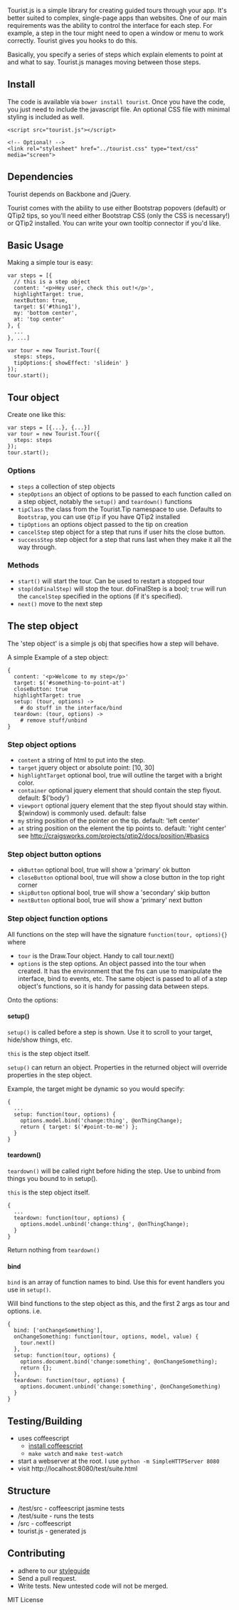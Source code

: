 Tourist.js is a simple library for creating guided tours through your app.
It's better suited to complex, single-page apps than websites. One of our main
requirements was the ability to control the interface for each step. For
example, a step in the tour might need to open a window or menu to work
correctly. Tourist gives you hooks to do this.

Basically, you specify a series of steps which explain elements to point at
and what to say. Tourist.js manages moving between those steps.

## Install

The code is available via `bower install tourist`. Once you have the code, you just need to include the javascript file. An optional CSS file with minimal styling is included as well.

```
<script src="tourist.js"></script>

<!-- Optional! -->
<link rel="stylesheet" href="../tourist.css" type="text/css" media="screen">
```

## Dependencies

Tourist depends on Backbone and jQuery.

Tourist comes with the ability to use either Bootstrap popovers (default) or QTip2 tips, so you'll need either Bootstrap CSS (only the CSS is necessary!) or QTip2 installed. You can write your own tooltip connector if you'd like.

## Basic Usage

Making a simple tour is easy:

```
var steps = [{
  // this is a step object
  content: '<p>Hey user, check this out!</p>',
  highlightTarget: true,
  nextButton: true,
  target: $('#thing1'),
  my: 'bottom center',
  at: 'top center'
}, {
  ...
}, ...]

var tour = new Tourist.Tour({
  steps: steps,
  tipOptions:{ showEffect: 'slidein' }
});
tour.start();
```

## Tour object

Create one like this:

```
var steps = [{...}, {...}]
var tour = new Tourist.Tour({
  steps: steps
});
tour.start();
```

### Options

* `steps` a collection of step objects
* `stepOptions` an object of options to be passed to each function called on a step object, notably the `setup()` and `teardown()` functions
* `tipClass` the class from the Tourist.Tip namespace to use. Defaults to `Bootstrap`, you can use `QTip` if you have QTip2 installed
* `tipOptions` an options object passed to the tip on creation
* `cancelStep` step object for a step that runs if user hits the close button.
* `successStep` step object for a step that runs last when they make it all the way through.

### Methods

* `start()` will start the tour. Can be used to restart a stopped tour
* `stop(doFinalStep)` will stop the tour. doFinalStep is a bool; `true` will run the `cancelStep` specified in the options (if it's specified).
* `next()` move to the next step

## The step object

The 'step object' is a simple js obj that specifies how a step will behave.

A simple Example of a step object:

```
{
  content: '<p>Welcome to my step</p>'
  target: $('#something-to-point-at')
  closeButton: true
  highlightTarget: true
  setup: (tour, options) ->
    # do stuff in the interface/bind
  teardown: (tour, options) ->
    # remove stuff/unbind
}
```

### Step object options

* `content` a string of html to put into the step.
* `target` jquery object or absolute point: [10, 30]
* `highlightTarget` optional bool, true will outline the target with a bright color.
* `container` optional jquery element that should contain the step flyout.
              default: $('body')
* `viewport` optional jquery element that the step flyout should stay within.
             $(window) is commonly used. default: false
* `my` string position of the pointer on the tip. default: 'left center'
* `at` string position on the element the tip points to. default: 'right center' see http://craigsworks.com/projects/qtip2/docs/position/#basics

### Step object button options

* `okButton` optional bool, true will show a 'primary' ok button
* `closeButton` optional bool, true will show a close button in the top right corner
* `skipButton` optional bool, true will show a 'secondary' skip button
* `nextButton` optional bool, true will show a 'primary' next button

### Step object function options

All functions on the step will have the signature `function(tour, options){}` where

* `tour` is the Draw.Tour object. Handy to call tour.next()
* `options` is the step options. An object passed into the tour when created.
            It has the environment that the fns can use to manipulate the
            interface, bind to events, etc. The same object is passed to all
            of a step object's functions, so it is handy for passing data
            between steps.

Onto the options:

#### setup()

`setup()` is called before a step is shown. Use it to scroll to your target, hide/show things, etc.

`this` is the step object itself.

`setup()` can return an object. Properties in the returned object will override
properties in the step object.

Example, the target might be dynamic so you would specify:

```
{
  ...
  setup: function(tour, options) {
    options.model.bind('change:thing', @onThingChange);
    return { target: $('#point-to-me') };
  }
}
```

#### teardown()

`teardown()` will be called right before hiding the step. Use to unbind from
things you bound to in setup().

`this` is the step object itself.

```
{
  ...
  teardown: function(tour, options) {
    options.model.unbind('change:thing', @onThingChange);
  }
}
```

Return nothing from `teardown()`

#### bind

`bind` is an array of function names to bind. Use this for event handlers you use in `setup()`.

Will bind functions to the step object as this, and the first 2 args as tour and options. i.e.

```
{
  bind: ['onChangeSomething'],
  onChangeSomething: function(tour, options, model, value) {
    tour.next()
  },
  setup: function(tour, options) {
    options.document.bind('change:something', @onChangeSomething);
    return {};
  },
  teardown: function(tour, options) {
    options.document.unbind('change:something', @onChangeSomething)
  }
}
```

## Testing/Building

* uses coffeescript
  * [install coffeescript][install]
  * `make watch` and `make test-watch`
* start a webserver at the root. I use `python -m SimpleHTTPServer 8080`
* visit http://localhost:8080/test/suite.html

## Structure

* /test/src - coffeescript jasmine tests
* /test/suite - runs the tests
* /src - coffeescript
* tourist.js - generated js

## Contributing

* adhere to our [styleguide][styleguide]
* Send a pull request.
* Write tests. New untested code will not be merged.

MIT License

[jasmine]: http://pivotal.github.com/jasmine/
[install]: http://jashkenas.github.com/coffee-script/#installation
[skeleton]: http://buttersafe.com/2008/03/13/romance-on-the-floating-island/
[styleguide]: https://github.com/easelinc/coffeescript-style-guide